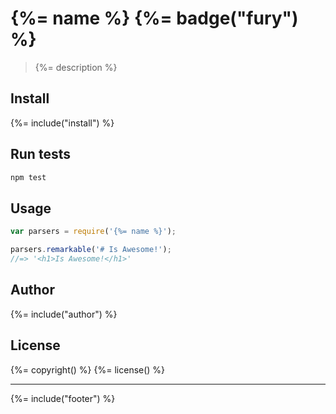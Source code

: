 # {%= name %} {%= badge("fury") %}

> {%= description %}

## Install
{%= include("install") %}

## Run tests

```bash
npm test
```

## Usage

```js
var parsers = require('{%= name %}');

parsers.remarkable('# Is Awesome!');
//=> '<h1>Is Awesome!</h1>'
```

## Author
{%= include("author") %}

## License
{%= copyright() %}
{%= license() %}

***

{%= include("footer") %}